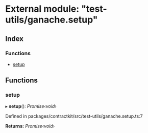 # External module: "test-utils/ganache.setup"

## Index

### Functions

* [setup](_test_utils_ganache_setup_.md#setup)

## Functions

###  setup

▸ **setup**(): *Promise‹void›*

Defined in packages/contractkit/src/test-utils/ganache.setup.ts:7

**Returns:** *Promise‹void›*
